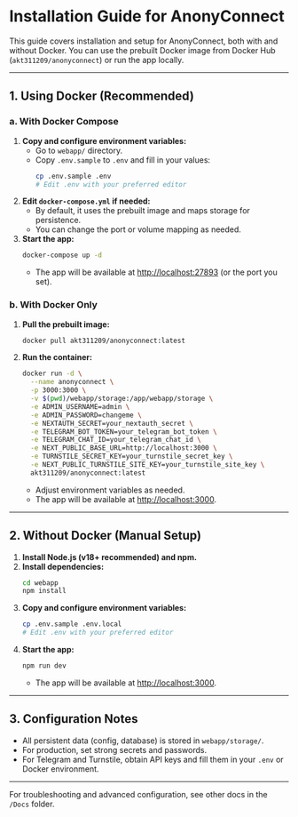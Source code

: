 # Installation Guide for AnonyConnect

This guide covers installation and setup for AnonyConnect, both with and without Docker. You can use the prebuilt Docker image from Docker Hub (`akt311209/anonyconnect`) or run the app locally.

---

## 1. Using Docker (Recommended)

### a. With Docker Compose

1. **Copy and configure environment variables:**
   - Go to `webapp/` directory.
   - Copy `.env.sample` to `.env` and fill in your values:
     ```bash
     cp .env.sample .env
     # Edit .env with your preferred editor
     ```
2. **Edit `docker-compose.yml` if needed:**
   - By default, it uses the prebuilt image and maps storage for persistence.
   - You can change the port or volume mapping as needed.
3. **Start the app:**
   ```bash
   docker-compose up -d
   ```
   - The app will be available at [http://localhost:27893](http://localhost:27893) (or the port you set).

### b. With Docker Only

1. **Pull the prebuilt image:**
   ```bash
   docker pull akt311209/anonyconnect:latest
   ```
2. **Run the container:**
   ```bash
   docker run -d \
     --name anonyconnect \
     -p 3000:3000 \
     -v $(pwd)/webapp/storage:/app/webapp/storage \
     -e ADMIN_USERNAME=admin \
     -e ADMIN_PASSWORD=changeme \
     -e NEXTAUTH_SECRET=your_nextauth_secret \
     -e TELEGRAM_BOT_TOKEN=your_telegram_bot_token \
     -e TELEGRAM_CHAT_ID=your_telegram_chat_id \
     -e NEXT_PUBLIC_BASE_URL=http://localhost:3000 \
     -e TURNSTILE_SECRET_KEY=your_turnstile_secret_key \
     -e NEXT_PUBLIC_TURNSTILE_SITE_KEY=your_turnstile_site_key \
     akt311209/anonyconnect:latest
   ```
   - Adjust environment variables as needed.
   - The app will be available at [http://localhost:3000](http://localhost:3000).

---

## 2. Without Docker (Manual Setup)

1. **Install Node.js (v18+ recommended) and npm.**
2. **Install dependencies:**
   ```bash
   cd webapp
   npm install
   ```
3. **Copy and configure environment variables:**
   ```bash
   cp .env.sample .env.local
   # Edit .env with your preferred editor
   ```
4. **Start the app:**
   ```bash
   npm run dev
   ```
   - The app will be available at [http://localhost:3000](http://localhost:3000).

---

## 3. Configuration Notes
- All persistent data (config, database) is stored in `webapp/storage/`.
- For production, set strong secrets and passwords.
- For Telegram and Turnstile, obtain API keys and fill them in your `.env` or Docker environment.

---

For troubleshooting and advanced configuration, see other docs in the `/Docs` folder.
